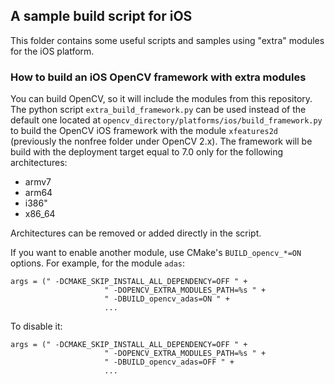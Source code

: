 ## A sample build script for iOS

This folder contains some useful scripts and samples using "extra" modules for the iOS platform.

### How to build an iOS OpenCV framework with extra modules

You can build OpenCV, so it will include the modules from this repository.
The python script `extra_build_framework.py` can be used instead of the default one located at `opencv_directory/platforms/ios/build_framework.py` to build the OpenCV iOS framework with the module `xfeatures2d` (previously the nonfree folder under OpenCV 2.x). The framework will be build with the deployment target equal to 7.0 only for the following architectures:
- armv7
- arm64
- i386"
- x86_64
 
Architectures can be removed or added directly in the script.

If you want to enable another module, use CMake's `BUILD_opencv_*=ON` options. For example, for the module `adas`:
```
args = (" -DCMAKE_SKIP_INSTALL_ALL_DEPENDENCY=OFF " + 
                     " -DOPENCV_EXTRA_MODULES_PATH=%s " + 
                     " -DBUILD_opencv_adas=ON " +
                     ...
```
To disable it:
```
args = (" -DCMAKE_SKIP_INSTALL_ALL_DEPENDENCY=OFF " + 
                     " -DOPENCV_EXTRA_MODULES_PATH=%s " + 
                     " -DBUILD_opencv_adas=OFF " +
                     ...
```